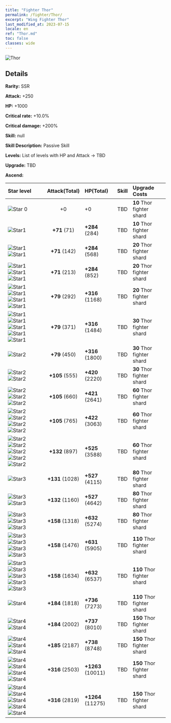 ```yaml
---
title: "Fighter Thor"
permalink: /fighter/Thor/
excerpt: "Wing Fighter Thor"
last_modified_at: 2023-07-15
locale: en
ref: "Thor.md"
toc: false
classes: wide
---
```



 ![Thor](/images/ship/fj_img102.png)

## Details

 **Rarity:** SSR 

 **Attack:** +250

 **HP:** +1000

 **Critical rate:** +10.0%

 **Critical damage:** +200%

 **Skill:** null

 **Skill Description:**  Passive Skill

 **Levels:**  List of levels with HP and Attack -> TBD

 **Upgrade:**  TBD

 **Ascend:**  

  |  Star level | Attack(Total) | HP(Total) |  Skill | Upgrade Costs |
  |:------|:----:|:------|:-------:|:-------------------|
  | ![Star 0](/images/s0.png)  | +0  | +0  | TBD  | **10** Thor fighter shard |
  | ![Star1](/images/s1.png)  | **+71** (71)  | **+284** (284)  | TBD  | **10** Thor fighter shard |
  | ![Star1](/images/s1.png)![Star1](/images/s1.png)  | **+71** (142)  | **+284** (568)  | TBD  | **20** Thor fighter shard |
  | ![Star1](/images/s1.png)![Star1](/images/s1.png)![Star1](/images/s1.png)  | **+71** (213)  | **+284** (852)  | TBD  | **20** Thor fighter shard |
  | ![Star1](/images/s1.png)![Star1](/images/s1.png)![Star1](/images/s1.png)![Star1](/images/s1.png)  | **+79** (292)  | **+316** (1168)  | TBD  | **20** Thor fighter shard |
  | ![Star1](/images/s1.png)![Star1](/images/s1.png)![Star1](/images/s1.png)![Star1](/images/s1.png)![Star1](/images/s1.png)  | **+79** (371)  | **+316** (1484)  | TBD  | **30** Thor fighter shard |
  | ![Star2](/images/s2.png)  | **+79** (450)  | **+316** (1800)  | TBD  | **30** Thor fighter shard |
  | ![Star2](/images/s2.png)![Star2](/images/s2.png)  | **+105** (555)  | **+420** (2220)  | TBD  | **30** Thor fighter shard |
  | ![Star2](/images/s2.png)![Star2](/images/s2.png)![Star2](/images/s2.png)  | **+105** (660)  | **+421** (2641)  | TBD  | **60** Thor fighter shard |
  | ![Star2](/images/s2.png)![Star2](/images/s2.png)![Star2](/images/s2.png)![Star2](/images/s2.png)  | **+105** (765)  | **+422** (3063)  | TBD  | **60** Thor fighter shard |
  | ![Star2](/images/s2.png)![Star2](/images/s2.png)![Star2](/images/s2.png)![Star2](/images/s2.png)![Star2](/images/s2.png)  | **+132** (897)  | **+525** (3588)  | TBD  | **60** Thor fighter shard |
  | ![Star3](/images/s3.png)  | **+131** (1028)  | **+527** (4115)  | TBD  | **80** Thor fighter shard |
  | ![Star3](/images/s3.png)![Star3](/images/s3.png)  | **+132** (1160)  | **+527** (4642)  | TBD  | **80** Thor fighter shard |
  | ![Star3](/images/s3.png)![Star3](/images/s3.png)![Star3](/images/s3.png)  | **+158** (1318)  | **+632** (5274)  | TBD  | **80** Thor fighter shard |
  | ![Star3](/images/s3.png)![Star3](/images/s3.png)![Star3](/images/s3.png)![Star3](/images/s3.png)  | **+158** (1476)  | **+631** (5905)  | TBD  | **110** Thor fighter shard |
  | ![Star3](/images/s3.png)![Star3](/images/s3.png)![Star3](/images/s3.png)![Star3](/images/s3.png)![Star3](/images/s3.png)  | **+158** (1634)  | **+632** (6537)  | TBD  | **110** Thor fighter shard |
  | ![Star4](/images/s4.png)  | **+184** (1818)  | **+736** (7273)  | TBD  | **110** Thor fighter shard |
  | ![Star4](/images/s4.png)![Star4](/images/s4.png)  | **+184** (2002)  | **+737** (8010)  | TBD  | **150** Thor fighter shard |
  | ![Star4](/images/s4.png)![Star4](/images/s4.png)![Star4](/images/s4.png)  | **+185** (2187)  | **+738** (8748)  | TBD  | **150** Thor fighter shard |
  | ![Star4](/images/s4.png)![Star4](/images/s4.png)![Star4](/images/s4.png)![Star4](/images/s4.png)  | **+316** (2503)  | **+1263** (10011)  | TBD  | **150** Thor fighter shard |
  | ![Star4](/images/s4.png)![Star4](/images/s4.png)![Star4](/images/s4.png)![Star4](/images/s4.png)![Star4](/images/s4.png)  | **+316** (2819)  | **+1264** (11275)  | TBD  | **150** Thor fighter shard |

